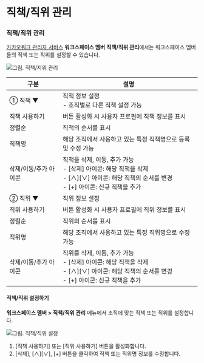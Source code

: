 # 직책/직위 관리

### 직책/직위 관리

[카카오워크 관리자 서비스](https://admin.kakaowork.com/) **워크스페이스 멤버** **직책/직위 관리**에서는 워크스페이스 멤버들의 직책 또는 직위를 설정할 수 있습니다.

![그림. 직책/지위 관리](https://s3-us-west-2.amazonaws.com/secure.notion-static.com/f0d23d83-9755-476d-a068-647a2731fb39/%EC%A7%81%EC%B1%85%EC%A7%80%EC%9C%84\_%EA%B4%80%EB%A6%AC.png)

| 구분 | 설명 |
| --- | --- |
| ① 직책 ▼ | 직책 정보 설정<br> - 조직별로 다른 직책 설정 가능 |
|      직책 사용하기 | 버튼 활성화 시 사용자 프로필에 직책 정보를 표시 |
|      정렬순 | 직책의 순서를 표시 |
|      직책명 | 해당 조직에서 사용하고 있는 특정 직책명으로 등록 및 수정 가능 |
|      삭제/이동/추가 아이콘 | 직책을 삭제, 이동, 추가 가능<br> - [삭제] 아이콘: 해당 직책을 삭제<br> - [∧][∨] 아이콘: 해당 직책의 순서를 변경<br> - [+] 아이콘: 신규 직책을 추가  |
| ② 직위 ▼ | 직위 정보 설정 |
|      직위 사용하기 | 버튼 활성화 시 사용자 프로필에 직위 정보를 표시 |
|      정렬순 | 직위의 순서를 표시 |
|      직위명 | 해당 조직에서 사용하고 있는 특정 직위명으로 수정 가능 |
|      삭제/이동/추가 아이콘 | 직위를 삭제, 이동, 추가 가능<br> - [삭제] 아이콘: 해당 직책을 삭제<br> - [∧][∨] 아이콘: 해당 직책의 순서를 변경<br> - [+] 아이콘: 신규 직책을 추가  |

#### 직책/직위 설정하기

**워크스페이스 멤버 > 직책/직위 관리** 메뉴에서 조직에 맞는 직책 또는 직위를 설정합니다.

![그림. 직책/직위 설정](https://s3-us-west-2.amazonaws.com/secure.notion-static.com/6a55ec19-ed91-402f-b6c9-a6b15e0e3d8d/%EC%A7%81%EC%B1%85%EC%A7%80%EC%9C%84\_%EC%84%A4%EC%A0%95.png)


1. [직책 사용하기] 또는 [직위 사용하기] 버튼을 활성화합니다.
2. [삭제], [∧][∨], [+] 버튼을 클릭하여 직책 또는 직위명 정보를 수정합니다.
